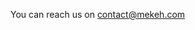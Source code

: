 You can reach us on contact@mekeh.com


<!---
me-keh/me-keh is a ✨ special ✨ repository because its `README.md` (this file) appears on your GitHub profile.
You can click the Preview link to take a look at your changes.
--->
